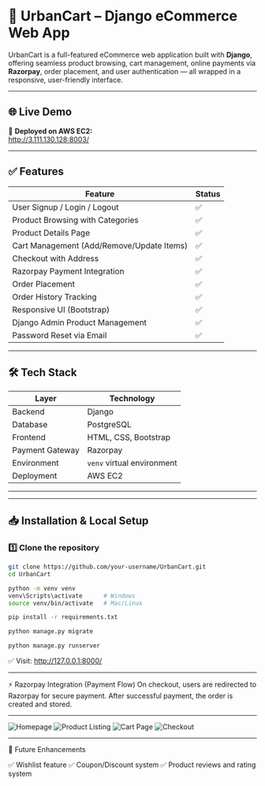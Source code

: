# 🛒 UrbanCart – Django eCommerce Web App

UrbanCart is a full-featured eCommerce web application built with **Django**, offering seamless product browsing, cart management, online payments via **Razorpay**, order placement, and user authentication — all wrapped in a responsive, user-friendly interface.

---

## 🌐 Live Demo
🚀 **Deployed on AWS EC2:**  
http://3.111.130.128:8003/

---

## ✅ Features

| Feature                                      | Status |
|---------------------------------------------|--------|
| User Signup / Login / Logout                | ✅     |
| Product Browsing with Categories            | ✅     |
| Product Details Page                        | ✅     |
| Cart Management (Add/Remove/Update Items)   | ✅     |
| Checkout with Address                       | ✅     |
| Razorpay Payment Integration                | ✅     |
| Order Placement                             | ✅     |
| Order History Tracking                      | ✅     |
| Responsive UI (Bootstrap)                   | ✅     |
| Django Admin Product Management             | ✅     |
| Password Reset via Email                    | ✅     |

---

## 🛠 Tech Stack

| Layer          | Technology     |
|----------------|---------------|
| Backend        | Django         |
| Database       | PostgreSQL     |
| Frontend       | HTML, CSS, Bootstrap |
| Payment Gateway| Razorpay       |
| Environment    | `venv` virtual environment |
| Deployment     | AWS EC2        |

---


---

## 📥 Installation & Local Setup

### 1️⃣ Clone the repository
```bash
git clone https://github.com/your-username/UrbanCart.git
cd UrbanCart

python -m venv venv
venv\Scripts\activate      # Windows
source venv/bin/activate   # Mac/Linux

pip install -r requirements.txt

python manage.py migrate

python manage.py runserver
```

✅ Visit: http://127.0.0.1:8000/

---
⚡ Razorpay Integration (Payment Flow)
On checkout, users are redirected to Razorpay for secure payment.
After successful payment, the order is created and stored.

---
![Homepage](./app/images/Books.jpg)
![Product Listing](./screenshots/products.png)
![Cart Page](./screenshots/cart.png)
![Checkout](./screenshots/checkout.png)

---
📅 Future Enhancements

✅ Wishlist feature
✅ Coupon/Discount system
✅ Product reviews and rating system